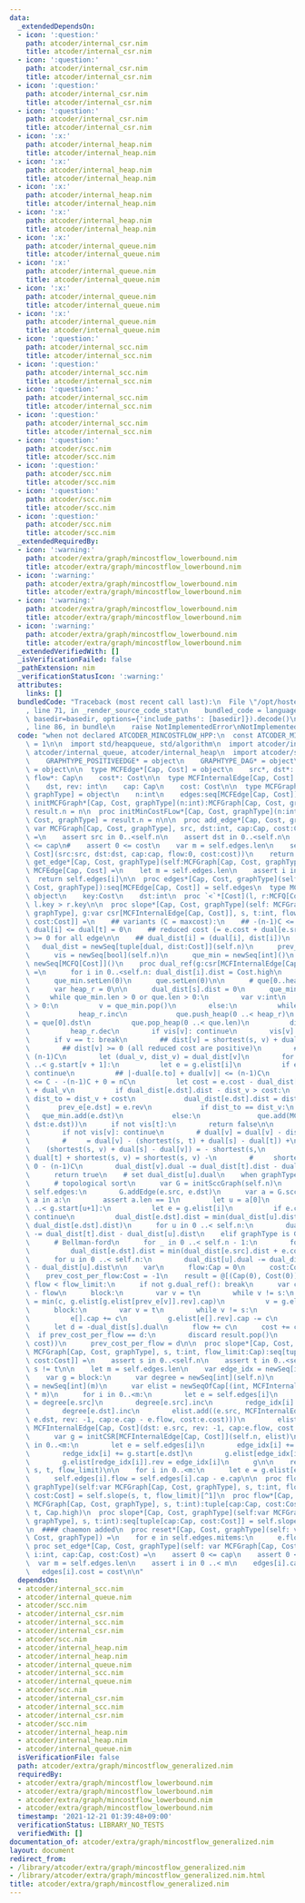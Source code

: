 ```yaml
---
data:
  _extendedDependsOn:
  - icon: ':question:'
    path: atcoder/internal_csr.nim
    title: atcoder/internal_csr.nim
  - icon: ':question:'
    path: atcoder/internal_csr.nim
    title: atcoder/internal_csr.nim
  - icon: ':question:'
    path: atcoder/internal_csr.nim
    title: atcoder/internal_csr.nim
  - icon: ':question:'
    path: atcoder/internal_csr.nim
    title: atcoder/internal_csr.nim
  - icon: ':x:'
    path: atcoder/internal_heap.nim
    title: atcoder/internal_heap.nim
  - icon: ':x:'
    path: atcoder/internal_heap.nim
    title: atcoder/internal_heap.nim
  - icon: ':x:'
    path: atcoder/internal_heap.nim
    title: atcoder/internal_heap.nim
  - icon: ':x:'
    path: atcoder/internal_heap.nim
    title: atcoder/internal_heap.nim
  - icon: ':x:'
    path: atcoder/internal_queue.nim
    title: atcoder/internal_queue.nim
  - icon: ':x:'
    path: atcoder/internal_queue.nim
    title: atcoder/internal_queue.nim
  - icon: ':x:'
    path: atcoder/internal_queue.nim
    title: atcoder/internal_queue.nim
  - icon: ':x:'
    path: atcoder/internal_queue.nim
    title: atcoder/internal_queue.nim
  - icon: ':question:'
    path: atcoder/internal_scc.nim
    title: atcoder/internal_scc.nim
  - icon: ':question:'
    path: atcoder/internal_scc.nim
    title: atcoder/internal_scc.nim
  - icon: ':question:'
    path: atcoder/internal_scc.nim
    title: atcoder/internal_scc.nim
  - icon: ':question:'
    path: atcoder/internal_scc.nim
    title: atcoder/internal_scc.nim
  - icon: ':question:'
    path: atcoder/scc.nim
    title: atcoder/scc.nim
  - icon: ':question:'
    path: atcoder/scc.nim
    title: atcoder/scc.nim
  - icon: ':question:'
    path: atcoder/scc.nim
    title: atcoder/scc.nim
  - icon: ':question:'
    path: atcoder/scc.nim
    title: atcoder/scc.nim
  _extendedRequiredBy:
  - icon: ':warning:'
    path: atcoder/extra/graph/mincostflow_lowerbound.nim
    title: atcoder/extra/graph/mincostflow_lowerbound.nim
  - icon: ':warning:'
    path: atcoder/extra/graph/mincostflow_lowerbound.nim
    title: atcoder/extra/graph/mincostflow_lowerbound.nim
  - icon: ':warning:'
    path: atcoder/extra/graph/mincostflow_lowerbound.nim
    title: atcoder/extra/graph/mincostflow_lowerbound.nim
  - icon: ':warning:'
    path: atcoder/extra/graph/mincostflow_lowerbound.nim
    title: atcoder/extra/graph/mincostflow_lowerbound.nim
  _extendedVerifiedWith: []
  _isVerificationFailed: false
  _pathExtension: nim
  _verificationStatusIcon: ':warning:'
  attributes:
    links: []
  bundledCode: "Traceback (most recent call last):\n  File \"/opt/hostedtoolcache/Python/3.10.4/x64/lib/python3.10/site-packages/onlinejudge_verify/documentation/build.py\"\
    , line 71, in _render_source_code_stat\n    bundled_code = language.bundle(stat.path,\
    \ basedir=basedir, options={'include_paths': [basedir]}).decode()\n  File \"/opt/hostedtoolcache/Python/3.10.4/x64/lib/python3.10/site-packages/onlinejudge_verify/languages/nim.py\"\
    , line 86, in bundle\n    raise NotImplementedError\nNotImplementedError\n"
  code: "when not declared ATCODER_MINCOSTFLOW_HPP:\n  const ATCODER_MINCOSTFLOW_HPP*\
    \ = 1\n\n  import std/heapqueue, std/algorithm\n  import atcoder/internal_csr,\
    \ atcoder/internal_queue, atcoder/internal_heap\n  import atcoder/scc\n\n  type\n\
    \    GRAPHTYPE_POSITIVEEDGE* = object\n    GRAPHTYPE_DAG* = object\n    GRAPHTYPE_GENERAL*\
    \ = object\n\n  type MCFEdge*[Cap, Cost] = object\n    src*, dst*: int\n    cap*,\
    \ flow*: Cap\n    cost*: Cost\n\n  type MCFInternalEdge[Cap, Cost] = object\n\
    \    dst, rev: int\n    cap: Cap\n    cost: Cost\n\n  type MCFGraph*[Cap, Cost,\
    \ graphType] = object\n    n:int\n    edges:seq[MCFEdge[Cap, Cost]]\n  \n  proc\
    \ initMCFGraph*[Cap, Cost, graphType](n:int):MCFGraph[Cap, Cost, graphType] =\
    \ result.n = n\n  proc initMinCostFLow*[Cap, Cost, graphType](n:int):MCFGraph[Cap,\
    \ Cost, graphType] = result.n = n\n\n  proc add_edge*[Cap, Cost, graphType](self:\
    \ var MCFGraph[Cap, Cost, graphType], src, dst:int, cap:Cap, cost:Cost):int {.discardable.}\
    \ =\n    assert src in 0..<self.n\n    assert dst in 0..<self.n\n    assert 0\
    \ <= cap\n#    assert 0 <= cost\n    var m = self.edges.len\n    self.edges.add(MCFEdge[Cap,\
    \ Cost](src:src, dst:dst, cap:cap, flow:0, cost:cost))\n    return m\n\n  proc\
    \ get_edge*[Cap, Cost, graphType](self:MCFGraph[Cap, Cost, graphType], i:int):\
    \ MCFEdge[Cap, Cost] =\n    let m = self.edges.len\n    assert i in 0..<m\n  \
    \  return self.edges[i]\n\n  proc edges*[Cap, Cost, graphType](self:var MCFGraph[Cap,\
    \ Cost, graphType]):seq[MCFEdge[Cap, Cost]] = self.edges\n  type MCFQ[Cost] =\
    \ object\n    key:Cost\n    dst:int\n  proc `<`*[Cost](l, r:MCFQ[Cost]):bool =\
    \ l.key > r.key\n\n  proc slope*[Cap, Cost, graphType](self: MCFGraph[Cap, Cost,\
    \ graphType], g:var csr[MCFInternalEdge[Cap, Cost]], s, t:int, flow_limit:Cap):seq[tuple[cap:Cap,\
    \ cost:Cost]] =\n    ## variants (C = maxcost):\n    ## -(n-1)C <= dual[s] <=\
    \ dual[i] <= dual[t] = 0\n    ## reduced cost (= e.cost + dual[e.src] - dual[e.to])\
    \ >= 0 for all edge\n\n    ## dual_dist[i] = (dual[i], dist[i])\n    var\n   \
    \   dual_dist = newSeq[tuple[dual, dist:Cost]](self.n)\n      prev_e = newSeq[int](self.n)\n\
    \      vis = newSeq[bool](self.n)\n      que_min = newSeq[int]()\n      que =\
    \ newSeq[MCFQ[Cost]]()\n    proc dual_ref(g:csr[MCFInternalEdge[Cap, Cost]]):bool\
    \ =\n      for i in 0..<self.n: dual_dist[i].dist = Cost.high\n      vis.fill(false)\n\
    \      que_min.setLen(0)\n      que.setLen(0)\n\n      # que[0..heap_r) was heapified\n\
    \      var heap_r = 0\n\n      dual_dist[s].dist = 0\n      que_min.add(s)\n \
    \     while que_min.len > 0 or que.len > 0:\n        var v:int\n        if que_min.len\
    \ > 0:\n          v = que_min.pop()\n        else:\n          while heap_r < que.len:\n\
    \            heap_r.inc\n            que.push_heap(0 ..< heap_r)\n          v\
    \ = que[0].dst\n          que.pop_heap(0 ..< que.len)\n          discard que.pop()\n\
    \          heap_r.dec\n        if vis[v]: continue\n        vis[v] = true\n  \
    \      if v == t: break\n        ## dist[v] = shortest(s, v) + dual[s] - dual[v]\n\
    \        ## dist[v] >= 0 (all reduced cost are positive)\n        ## dist[v] <=\
    \ (n-1)C\n        let (dual_v, dist_v) = dual_dist[v]\n        for i in g.start[v]\
    \ ..< g.start[v + 1]:\n          let e = g.elist[i]\n          if e.cap == Cap(0):\
    \ continue\n          ## |-dual[e.to] + dual[v]| <= (n-1)C\n          ## cost\
    \ <= C - -(n-1)C + 0 = nC\n          let cost = e.cost - dual_dist[e.dst].dual\
    \ + dual_v\n          if dual_dist[e.dst].dist - dist_v > cost:\n            let\
    \ dist_to = dist_v + cost\n            dual_dist[e.dst].dist = dist_to\n     \
    \       prev_e[e.dst] = e.rev\n            if dist_to == dist_v:\n           \
    \   que_min.add(e.dst)\n            else:\n              que.add(MCFQ[Cost](key:dist_to,\
    \ dst:e.dst))\n      if not vis[t]:\n        return false\n\n      for v in 0..<self.n:\n\
    \        if not vis[v]: continue\n        # dual[v] = dual[v] - dist[t] + dist[v]\n\
    \        #     = dual[v] - (shortest(s, t) + dual[s] - dual[t]) +\n        # \
    \    (shortest(s, v) + dual[s] - dual[v]) = - shortest(s,\n        #     t) +\
    \ dual[t] + shortest(s, v) = shortest(s, v) -\n        #     shortest(s, t) >=\
    \ 0 - (n-1)C\n        dual_dist[v].dual -= dual_dist[t].dist - dual_dist[v].dist\n\
    \      return true\n    # set dual_dist[u].dual\n    when graphType is GRAPHTYPE_DAG:\n\
    \      # topological sort\n      var G = initSccGraph(self.n)\n      for e in\
    \ self.edges:\n        G.addEdge(e.src, e.dst)\n      var a = G.scc()\n      for\
    \ a in a:\n        assert a.len == 1\n        let u = a[0]\n        for i in g.start[u]\
    \ ..< g.start[u+1]:\n          let e = g.elist[i]\n          if e.cap == Cap(0):\
    \ continue\n          dual_dist[e.dst].dist = min(dual_dist[u].dist + e.cost,\
    \ dual_dist[e.dst].dist)\n      for u in 0 ..< self.n:\n        dual_dist[u].dual\
    \ -= dual_dist[t].dist - dual_dist[u].dist\n    elif graphType is GRAPHTYPE_GENERAL:\n\
    \      # Bellman-ford\n      for _ in 0 ..< self.n - 1:\n        for e in self.edges:\n\
    \          dual_dist[e.dst].dist = min(dual_dist[e.src].dist + e.cost, dual_dist[e.dst].dist)\n\
    \      for u in 0 ..< self.n:\n        dual_dist[u].dual -= dual_dist[t].dist\
    \ - dual_dist[u].dist\n\n    var\n      flow:Cap = 0\n      cost:Cost = 0\n  \
    \    prev_cost_per_flow:Cost = -1\n    result = @[(Cap(0), Cost(0))]\n    while\
    \ flow < flow_limit:\n      if not g.dual_ref(): break\n      var c = flow_limit\
    \ - flow\n      block:\n        var v = t\n        while v != s:\n          c\
    \ = min(c, g.elist[g.elist[prev_e[v]].rev].cap)\n          v = g.elist[prev_e[v]].dst\n\
    \      block:\n        var v = t\n        while v != s:\n          var e = g.elist[prev_e[v]].addr\n\
    \          e[].cap += c\n          g.elist[e[].rev].cap -= c\n          v = g.elist[prev_e[v]].dst\n\
    \      let d = -dual_dist[s].dual\n      flow += c\n      cost += c * d\n    \
    \  if prev_cost_per_flow == d:\n        discard result.pop()\n      result.add((flow,\
    \ cost))\n      prev_cost_per_flow = d\n\n  proc slope*[Cap, Cost, graphType](self:var\
    \ MCFGraph[Cap, Cost, graphType], s, t:int, flow_limit:Cap):seq[tuple[cap:Cap,\
    \ cost:Cost]] =\n    assert s in 0..<self.n\n    assert t in 0..<self.n\n    assert\
    \ s != t\n\n    let m = self.edges.len\n    var edge_idx = newSeq[int](m)\n\n\
    \    var g = block:\n      var degree = newSeq[int](self.n)\n      var redge_idx\
    \ = newSeq[int](m)\n      var elist = newSeqOfCap[(int, MCFInternalEdge[Cap, Cost])](2\
    \ * m)\n      for i in 0..<m:\n        let e = self.edges[i]\n        edge_idx[i]\
    \ = degree[e.src]\n        degree[e.src].inc\n        redge_idx[i] = degree[e.dst]\n\
    \        degree[e.dst].inc\n        elist.add((e.src, MCFInternalEdge[Cap, Cost](dst:\
    \ e.dst, rev: -1, cap:e.cap - e.flow, cost:e.cost)))\n        elist.add((e.dst,\
    \ MCFInternalEdge[Cap, Cost](dst: e.src, rev: -1, cap:e.flow, cost: -e.cost)))\n\
    \      var g = initCSR[MCFInternalEdge[Cap, Cost]](self.n, elist)\n      for i\
    \ in 0..<m:\n        let e = self.edges[i]\n        edge_idx[i] += g.start[e.src]\n\
    \        redge_idx[i] += g.start[e.dst]\n        g.elist[edge_idx[i]].rev = redge_idx[i]\n\
    \        g.elist[redge_idx[i]].rev = edge_idx[i]\n      g\n\n    result = self.slope(g,\
    \ s, t, flow_limit)\n\n    for i in 0..<m:\n      let e = g.elist[edge_idx[i]]\n\
    \      self.edges[i].flow = self.edges[i].cap - e.cap\n\n  proc flow*[Cap, Cost,\
    \ graphType](self:var MCFGraph[Cap, Cost, graphType], s, t:int, flow_limit:Cap):tuple[cap:Cap,\
    \ cost:Cost] = self.slope(s, t, flow_limit)[^1]\n  proc flow*[Cap, Cost, graphType](self:var\
    \ MCFGraph[Cap, Cost, graphType], s, t:int):tuple[cap:Cap, cost:Cost] = self.flow(s,\
    \ t, Cap.high)\n  proc slope*[Cap, Cost, graphType](self:var MCFGraph[Cap, Cost,\
    \ graphType], s, t:int):seq[tuple[cap:Cap, cost:Cost]] = self.slope(s, t, Cap.high)\n\
    \n  #### chaemon added\n  proc reset*[Cap, Cost, graphType](self: var MCFGraph[Cap,\
    \ Cost, graphType]) =\n    for e in self.edges.mitems:\n      e.flow = 0\n\n \
    \ proc set_edge*[Cap, Cost, graphType](self: var MCFGraph[Cap, Cost, graphType],\
    \ i:int, cap:Cap, cost:Cost) =\n    assert 0 <= cap\n    assert 0 <= cost\n  \
    \  var m = self.edges.len\n    assert i in 0 ..< m\n    edges[i].cap = cap\n \
    \   edges[i].cost = cost\n\n"
  dependsOn:
  - atcoder/internal_scc.nim
  - atcoder/internal_queue.nim
  - atcoder/scc.nim
  - atcoder/internal_csr.nim
  - atcoder/internal_scc.nim
  - atcoder/internal_csr.nim
  - atcoder/scc.nim
  - atcoder/internal_heap.nim
  - atcoder/internal_heap.nim
  - atcoder/internal_queue.nim
  - atcoder/internal_scc.nim
  - atcoder/internal_queue.nim
  - atcoder/scc.nim
  - atcoder/internal_csr.nim
  - atcoder/internal_scc.nim
  - atcoder/internal_csr.nim
  - atcoder/scc.nim
  - atcoder/internal_heap.nim
  - atcoder/internal_heap.nim
  - atcoder/internal_queue.nim
  isVerificationFile: false
  path: atcoder/extra/graph/mincostflow_generalized.nim
  requiredBy:
  - atcoder/extra/graph/mincostflow_lowerbound.nim
  - atcoder/extra/graph/mincostflow_lowerbound.nim
  - atcoder/extra/graph/mincostflow_lowerbound.nim
  - atcoder/extra/graph/mincostflow_lowerbound.nim
  timestamp: '2021-12-21 01:39:48+09:00'
  verificationStatus: LIBRARY_NO_TESTS
  verifiedWith: []
documentation_of: atcoder/extra/graph/mincostflow_generalized.nim
layout: document
redirect_from:
- /library/atcoder/extra/graph/mincostflow_generalized.nim
- /library/atcoder/extra/graph/mincostflow_generalized.nim.html
title: atcoder/extra/graph/mincostflow_generalized.nim
---
```

